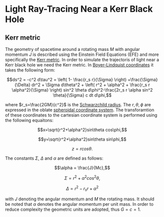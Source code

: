# Light Ray-Tracing Near a Kerr Black Hole
## Kerr metric

The geometry of spacetime around a rotating mass $M$ with angular momentum $J$ is described using the Einstein Field Equations (EFE) and more specifically the [Kerr metric](https://en.wikipedia.org/wiki/Kerr_metric). In order to simulate the trajectoris of light near a Kerr black hole we need the Kerr metric. In [Boyer-Lindquist coordinates](https://en.wikipedia.org/wiki/Boyer%E2%80%93Lindquist_coordinates) it takes the following form:

$$ds^2 = -c^2 d\tau^2 = \left( 1- \frac{r_s r}{\Sigma} \right) +\frac{\Sigma}{\Delta} dr^2 + \Sigma d\theta^2 + \left( r^2 + \alpha^2 + \frac{r_s r \alpha^2}{\Sigma} \right) sin^2 \theta d\phi^2-\frac{2r_s r \alpha sin^2 \theta}{\Sigma} c dt d\phi,$$

where $r_s=\frac{2GM}{c^2}$ is the [Schwarzchild radius](https://en.wikipedia.org/wiki/Schwarzschild_metric). The $r,\theta,\phi$ are expressed in the oblate [spheroidal coordinate system](https://en.wikipedia.org/wiki/Oblate_spheroidal_coordinates). The transforamtion of these coordinates to the cartesian coordinate system is performed using the following equaitons:

$$x=\sqrt{r^2+\alpha^2}sin\theta cos\phi,$$

$$y=\sqrt{r^2+\alpha^2}sin\theta sin\phi,$$

$$z=r cos\theta.$$

The constants $\Sigma$, $\Delta$ and $\alpha$ are defined as follows:

$$\alpha = \frac{J}{Mc},$$

$$\Sigma = r^2 + \alpha^2 cos^2 \theta,$$

$$\Delta = r^2-r_s r + \alpha^2$$

with $J$ denoting the angular momentum and $M$ the rotating mass. It should be noted that $\alpha$ denotes the angular momentum per unit mass. In order to reduce complexity the geometric units are adopted, thus $G=c=1$.
